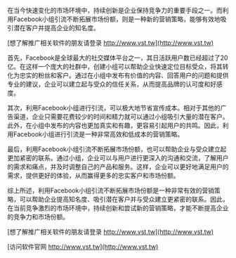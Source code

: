 在当今快速变化的市场环境中，持续创新是企业保持竞争力的重要手段之一。而利用Facebook小组引流不断拓展市场份额，则是一种新的营销策略，能够有效地吸引潜在客户并提高企业的知名度。

[想了解推广相关软件的朋友请登录 http://www.vst.tw](http://www.vst.tw)

首先，Facebook是全球最大的社交媒体平台之一，其日活跃用户数已经超过了20亿。在这样一个庞大的社群中，创建小组可以帮助企业快速定位目标受众，将其转化为忠实的粉丝和客户。通过在小组中发布有价值的内容、回答用户的问题和提供专业的建议，企业可以建立起与受众的信任关系，从而提高品牌的认可度和好感度。

其次，利用Facebook小组进行引流，可以极大地节省宣传成本。相对于其他的广告渠道，企业只需要花费较少的时间和精力就可以通过小组吸引大量的潜在客户。此外，在小组中发布的内容也更加真实和有趣，更容易引起用户的共鸣。因此，利用Facebook小组进行引流是一种非常高效和低成本的营销策略。

最后，利用Facebook小组引流不断拓展市场份额，也可以帮助企业与受众建立起更加紧密的联系。通过小组，企业可以与用户进行更深入的沟通和交流，了解用户的需求和痛点，并及时调整自己的产品和服务。这样，企业可以更好地满足用户的需求，提供更好的体验，从而赢得更多的忠实客户和市场份额。

综上所述，利用Facebook小组引流不断拓展市场份额是一种非常有效的营销策略，可以帮助企业提高知名度、吸引潜在客户并与受众建立更紧密的联系。因此，在当前竞争激烈的市场环境中，持续创新和尝试新的营销策略，才能不断提高企业的竞争力和市场份额。

[想了解推广相关软件的朋友请登录 http://www.vst.tw](http://www.vst.tw)


[访问软件官网 http://www.vst.tw](http://www.vst.tw)
